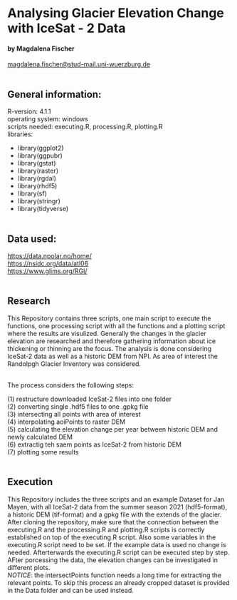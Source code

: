  # Analysing Glacier Elevation Change with IceSat - 2 Data
 #### by Magdalena Fischer 
 magdalena.fischer@stud-mail.uni-wuerzburg.de <br/><br/>

## General information:<br/>
R-version: 4.1.1<br/>
operating system: windows<br/>
scripts needed: executing.R, processing.R, plotting.R<br/>
libraries: <br/>
* library(ggplot2)<br/>
* library(ggpubr)<br/>
* library(gstat)<br/>
* library(raster)<br/>
* library(rgdal)<br/>
* library(rhdf5)<br/>
* library(sf)<br/>
* library(stringr)<br/>
* library(tidyverse)<br/><br/>

## Data used:<br/>
https://data.npolar.no/home/<br/>
https://nsidc.org/data/atl06<br/>
https://www.glims.org/RGI/<br/><br/>



 ## Research
 This Repository contains three scripts, one main script to execute the functions, 
 one processing script with all the functions and a plotting script where the results are visulized.
 Generally the changes in the glacier elevation are researched and therefore gathering information
 about ice thickening or thinning are the focus. The analysis is done considering IceSat-2
 data as well as a historic DEM from NPI. As area of interest the
 Randolpgh Glacier Inventory was considered.<br/><br/>



 The process considers the following steps:<br/>

(1) restructure downloaded IceSat-2 files into one folder<br/>
(2) converting single .hdf5 files to one .gpkg file<br/>
(3) intersecting all points with area of interest<br/>
(4) interpolating aoiPoints to raster DEM<br/>
(5) calculating the elevation change per year between historic DEM and newly calculated DEM<br/>
(6) extractig teh saem points as IceSat-2 from historic DEM <br/>
(7) plotting some results<br/><br/>

## Execution
This Repository includes the three scripts and an example Dataset for Jan Mayen, with all IceSat-2 data from the summer season 2021 (hdf5-format), a historic DEM (tif-format) and a gpkg file with the extends 
of the glacier. After cloning the repository, make sure that the connection between the executing.R and the processing.R and plotting.R scripts is correctly established on top of the executing.R script. Also some variables in the executing.R script need to be set. If the example data is used no change is needed. Afterterwards the executing.R script can be executed step by step. AFter porcessing the data, the elevation changes can be investigated in different plots. 
<br/>*NOTICE*: the intersectPoints function needs a long time for extracting the relevant points. To skip this process an already cropped dataset is provided in the Data folder and can be used instead.
